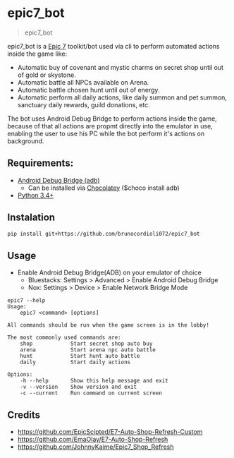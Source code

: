# epic7_bot
> epic7_bot

epic7_bot is a [Epic 7](https://epic7.smilegatemegaport.com/) toolkit/bot used via cli to perform automated actions inside the game like:
- Automatic buy of covenant and mystic charms on secret shop until out of gold or skystone.
- Automatic battle all NPCs available on Arena.
- Automatic battle chosen hunt until out of energy.
- Automatic perform all daily actions, like daily summon and pet summon, sanctuary daily rewards, guild donations, etc.

The bot uses Android Debug Bridge to perform actions inside the game, because of that all actions are propmt directly into the emulator in use, enabling the user to use his PC while the bot perform it's actions on background. 

## Requirements:
- [Android Debug Bridge (adb)](https://developer.android.com/studio/command-line/adb)
    - Can be installed via [Chocolatey](https://chocolatey.org/) ($choco install adb)
- [Python 3.4+](https://www.python.org/downloads/release/python-392/)

## Instalation

```bash
pip install git+https://github.com/brunocordioli072/epic7_bot
```

## Usage

- Enable Android Debug Bridge(ADB) on your emulator of choice
    - Bluestacks: Settings > Advanced > Enable Android Debug Bridge
    - Nox: Settings > Device > Enable Network Bridge Mode

```
epic7 --help
Usage:
    epic7 <command> [options]

All commands should be run when the game screen is in the lobby!

The most commonly used commands are:
    shop            Start secret shop auto buy
    arena           Start arena npc auto battle
    hunt            Start hunt auto battle
    daily           Start daily actions

Options:
    -h --help       Show this help message and exit
    -v --version    Show version and exit
    -c --current    Run command on current screen
```

## Credits

- https://github.com/EpicScipted/E7-Auto-Shop-Refresh-Custom
- https://github.com/EmaOlay/E7-Auto-Shop-Refresh
- https://github.com/JohnnyKaime/Epic7_Shop_Refresh